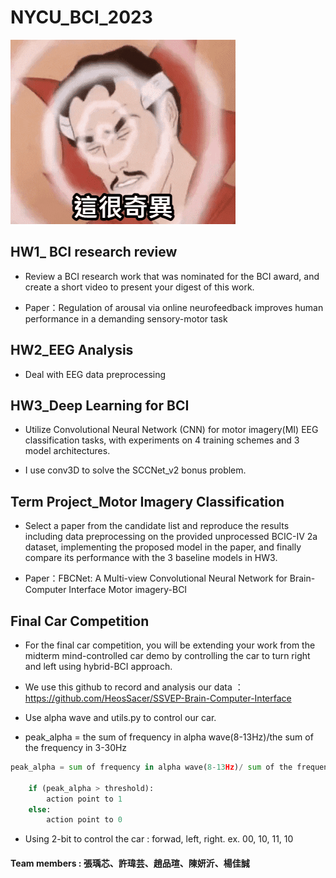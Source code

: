 # NYCU_BCI_2023
![image](https://github.com/romanycc/NYCU_BCI_2023/blob/main/BCI.gif)

## HW1_ BCI research review

* Review a BCI research work that was nominated for the BCI award, and create a short video to present your digest of this work.

* Paper：Regulation of arousal via online neurofeedback
improves human performance in a demanding
sensory-motor task

## HW2_EEG Analysis

* Deal with EEG data preprocessing

## HW3_Deep Learning for BCI

* Utilize Convolutional Neural Network (CNN) for motor imagery(MI) EEG classification tasks, with experiments on 4 training schemes and 3 model architectures.

* I use conv3D to solve the SCCNet_v2 bonus problem.

## Term Project_Motor Imagery Classification

*  Select a paper from the candidate list and reproduce the results including data preprocessing on the provided unprocessed BCIC-IV 2a dataset, implementing the proposed model in the paper, and finally compare its performance with the 3 baseline models in HW3. 

* Paper：FBCNet: A Multi-view Convolutional Neural Network for Brain-Computer Interface Motor imagery-BCI


## Final Car Competition

* For the final car competition, you will be extending your work from the midterm mind-controlled car demo by controlling the car to turn right and left using hybrid-BCI approach.

* We use this github to record and analysis our data
：https://github.com/HeosSacer/SSVEP-Brain-Computer-Interface 

* Use alpha wave and utils.py to control our car.

* peak_alpha = the sum of frequency in alpha wave(8-13Hz)/the sum of the frequency in 3-30Hz

```python
peak_alpha = sum of frequency in alpha wave(8-13Hz)/ sum of the frequency in 3-30Hz    

    if (peak_alpha > threshold): 
        action point to 1
    else: 
        action point to 0
```
* Using 2-bit to control the car : forwad, left, right. ex. 00, 10, 11, 10

#### Team members : 張瑀芯、許瑋芸、趙品瑄、陳妍沂、楊佳誠
